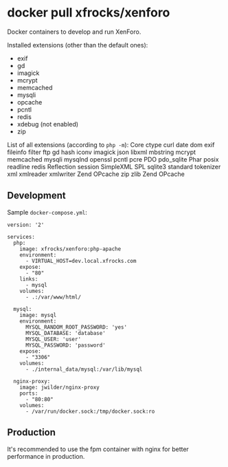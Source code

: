 # docker pull xfrocks/xenforo
Docker containers to develop and run XenForo.

Installed extensions (other than the default ones):
 * exif
 * gd
 * imagick
 * mcrypt
 * memcached
 * mysqli
 * opcache
 * pcntl
 * redis
 * xdebug (not enabled)
 * zip

List of all extensions (according to `php -m`):
Core
ctype
curl
date
dom
exif
fileinfo
filter
ftp
gd
hash
iconv
imagick
json
libxml
mbstring
mcrypt
memcached
mysqli
mysqlnd
openssl
pcntl
pcre
PDO
pdo_sqlite
Phar
posix
readline
redis
Reflection
session
SimpleXML
SPL
sqlite3
standard
tokenizer
xml
xmlreader
xmlwriter
Zend OPcache
zip
zlib
Zend OPcache

## Development
Sample `docker-compose.yml`:

```
version: '2'

services:
  php:
    image: xfrocks/xenforo:php-apache
    environment:
      - VIRTUAL_HOST=dev.local.xfrocks.com
    expose:
      - "80"
    links:
      - mysql
    volumes:
      - .:/var/www/html/

  mysql:
    image: mysql
    environment:
      MYSQL_RANDOM_ROOT_PASSWORD: 'yes'
      MYSQL_DATABASE: 'database'
      MYSQL_USER: 'user'
      MYSQL_PASSWORD: 'password'
    expose:
      - "3306"
    volumes:
      - ./internal_data/mysql:/var/lib/mysql

  nginx-proxy:
    image: jwilder/nginx-proxy
    ports:
      - "80:80"
    volumes:
      - /var/run/docker.sock:/tmp/docker.sock:ro
```

## Production
It's recommended to use the fpm container with nginx for better performance in production.
